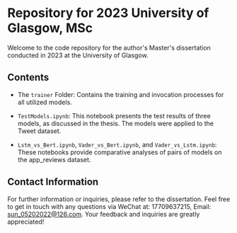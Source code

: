 # Repository for 2023 University of Glasgow, MSc

Welcome to the code repository for the author's Master's dissertation conducted in 2023 at the University of Glasgow.

## Contents

- The `trainer` Folder: Contains the training and invocation processes for all utilized models.

- `TestModels.ipynb`: This notebook presents the test results of three models, as discussed in the thesis. The models were applied to the Tweet dataset.

- `Lstm_vs_Bert.ipynb`, `Vader_vs_Bert.ipynb`, and `Vader_vs_Lstm.ipynb`: These notebooks provide comparative analyses of pairs of models on the app_reviews dataset.

## Contact Information

For further information or inquiries, please refer to the dissertation. Feel free to get in touch with any questions via WeChat at: 17709637215, Email: sun_05202022@126.com. Your feedback and inquiries are greatly appreciated!


